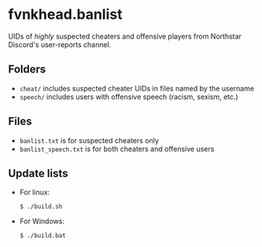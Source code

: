 # fvnkhead.banlist

UIDs of _highly_ suspected cheaters and offensive players from Northstar
Discord's user-reports channel.

## Folders

  * `cheat/` includes suspected cheater UIDs in files named by the username
  * `speech/` includes users with offensive speech (racism, sexism, etc.)

## Files

  * `banlist.txt` is for suspected cheaters only
  * `banlist_speech.txt` is for both cheaters and offensive users

## Update lists

  * For linux:

        $ ./build.sh

  * For Windows:

        $ ./build.bat
